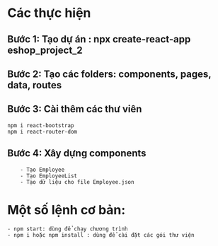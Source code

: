 # Các thực hiện 
## Bước 1: Tạo dự án : npx create-react-app eshop_project_2
## Bước 2: Tạo các folders: components, pages, data, routes
## Bước 3: Cài thêm các thư viên
    npm i react-bootstrap
    npm i react-router-dom

## Bước 4: Xây dựng components
        - Tạo Employee
        - Tạo EmployeeList
        - Tạo dữ liệu cho file Employee.json



# Một số lệnh cơ bản:
    - npm start: dùng để chạy chương trình
    - npm i hoặc npm install : dùng để cài đặt các gói thư viện